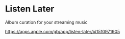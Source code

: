 Listen Later
============

Album curation for your streaming music


https://apps.apple.com/gb/app/listen-later/id1510971905
